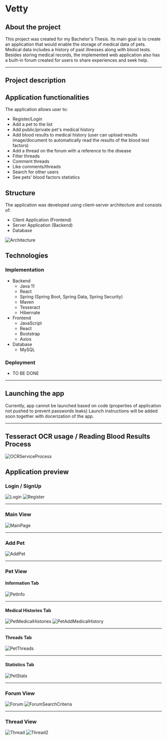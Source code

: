 # Vetty

## About the project

This project was created for my Bachelor's Thesis. Its main goal is to create an application that would enable the storage of medical data of pets. Medical data includes a history of past illnesses along with blood tests. Besides storing medical records, the implemented web application also has a built-in forum created for users to share experiences and seek help.

---

## Project description

## Application functionalities

The application allows user to:
- Register/Login
- Add a pet to the list
- Add public/private pet's medical history
- Add blood results to medical history (user can upload results image/document to automatically read the results of the blood test factors)
- Add a thread on the forum with a reference to the disease
- Filter threads
- Comment threads
- Like comments/threads
- Search for other users
- See pets' blood factors statistics


## Structure 
The application was developed using client-server architecture and consists of:
- Client Application (Frontend)
- Server Application (Backend)
- Database

![Architecture](https://github.com/wiktor-kulesza/Vetty/blob/main/project-preview/architecture.png)


## Technologies

### Implementation
- Backend
  - Java 11
  - React
  - Spring (Spring Boot, Spring Data, Spring Security)
  - Maven
  - Tesseract
  - Hibernate
- Frontend
  - JavaScript
  - React
  - Bootstrap
  - Axios
- Database
  - MySQL
  
### Deployment
- TO BE DONE

---

## Launching the app

Currently, app cannot be launched based on code (properties of application not pushed to prevent passwords leaks)
Launch instructions will be added soon together with docerization of the app.

---

## Tesseract OCR usage / Reading Blood Results Process

![OCRServiceProcess](https://github.com/wiktor-kulesza/Vetty/blob/main/project-preview/OCR.png)


## Application preview

### Login / SignUp 
![Login](https://github.com/wiktor-kulesza/Vetty/blob/11aa9eeb9c204bbe362f5abb87790038df4ece12/project-preview/add-pet.png)
![Register](https://github.com/wiktor-kulesza/Vetty/blob/main/project-preview/registration.png)

---

### Main View
![MainPage](https://github.com/wiktor-kulesza/Vetty/blob/main/project-preview/pet-list.png)

---

### Add Pet 
![AddPet](https://github.com/wiktor-kulesza/Vetty/blob/main/project-preview/add-pet.png)

---

### Pet View

#### Information Tab
![PetInfo](https://github.com/wiktor-kulesza/Vetty/blob/main/project-preview/pet-view.png)

---

#### Medical Histories Tab
![PetMedicalHistories](https://github.com/wiktor-kulesza/Vetty/blob/main/project-preview/pet-medical-histories.png)
![PetAddMedicalHistory](https://github.com/wiktor-kulesza/Vetty/blob/main/project-preview/add-results-medical-history.png)

---

#### Threads Tab
![PetThreads](https://github.com/wiktor-kulesza/Vetty/blob/main/project-preview/pet-threads.png)

---

#### Statistics Tab
![PetStats](https://github.com/wiktor-kulesza/Vetty/blob/main/project-preview/pet-stats.png)

---

### Forum View
![Forum](https://github.com/wiktor-kulesza/Vetty/blob/main/project-preview/forum.png)
![ForumSearchCriteria](https://github.com/wiktor-kulesza/Vetty/blob/main/project-preview/search-criteria.png)

---

### Thread View
![Thread](https://github.com/wiktor-kulesza/Vetty/blob/main/project-preview/thread-view.png)
![Thread2](https://github.com/wiktor-kulesza/Vetty/blob/main/project-preview/thread-medical-history.png)






